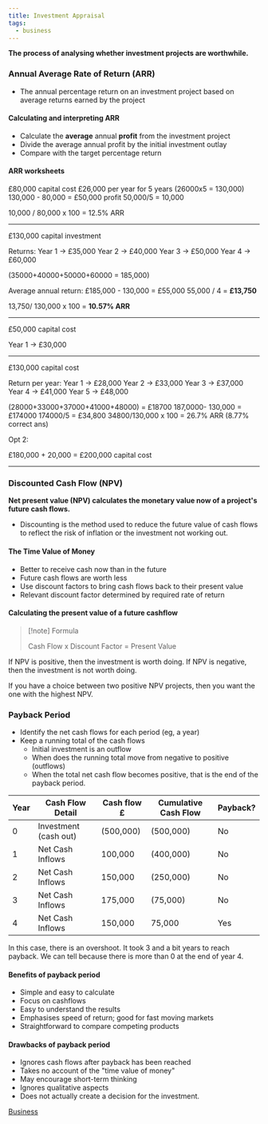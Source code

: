 ```yaml
---
title: Investment Appraisal
tags:
  - business
---
```

**The process of analysing whether investment projects are worthwhile.**

### Annual Average Rate of Return (ARR)

- The annual percentage return on an investment project based on average returns earned by the project

#### Calculating and interpreting ARR

- Calculate the **average** annual **profit** from the investment project
- Divide the average annual profit by the initial investment outlay
- Compare with the target percentage return

#### ARR worksheets

£80,000 capital cost
£26,000 per year for 5 years
(26000x5 = 130,000)
130,000 - 80,000 = £50,000 profit
50,000/5 = 10,000

10,000 / 80,000 x 100 = 12.5% ARR


---

£130,000 capital investment

Returns:
Year 1 → £35,000
Year 2 → £40,000
Year 3 → £50,000
Year 4 → £60,000

(35000+40000+50000+60000 = 185,000)

Average annual return: 
£185,000 - 130,000 = £55,000
55,000 / 4 = **£13,750**

13,750/ 130,000 x 100 = **10.57% ARR**

---
£50,000 capital cost

Year 1 -> £30,000



---

£130,000 capital cost

Return per year:
Year 1 -> £28,000
Year 2 -> £33,000
Year 3 -> £37,000
Year 4 -> £41,000
Year 5 -> £48,000

(28000+33000+37000+41000+48000) = £18700
187,0000- 130,000 = £174000
174000/5 = £34,800
34800/130,000 x 100 =  26.7% ARR (8.77% correct ans)


Opt 2:

£180,000 + 20,000 = £200,000 capital cost

---
### Discounted Cash Flow (NPV)

**Net present value (NPV) calculates the monetary value now of a project's future cash flows.**

- Discounting is the method used to reduce the future value of cash flows to reflect the risk of inflation or the investment not working out.

#### The Time Value of Money

- Better to receive cash now than in the future
- Future cash flows are worth less
- Use discount factors to bring cash flows back to their present value
- Relevant discount factor determined by required rate of return

#### Calculating the present value of a future cashflow

> [!note] Formula
>
> Cash Flow x Discount Factor = Present Value 

If NPV is positive, then the investment is worth doing.
If NPV is negative, then the investment is not worth doing.

If you have a choice between two positive NPV projects, then you want the one with the highest NPV.

### Payback Period

- Identify the net cash flows for each period (eg, a year)
- Keep a running total of the cash flows
	- Initial investment is an outflow
	- When does the running total move from negative to positive (outflows)
	- When the total net cash flow becomes positive, that is the end of the payback period.


| Year | Cash Flow Detail      | Cash flow £ | Cumulative Cash Flow | Payback? |
|------|-----------------------|-------------|----------------------|----------|
| 0    | Investment (cash out) | (500,000)   | (500,000)            | No       |
| 1    | Net Cash Inflows      | 100,000     | (400,000)            | No       |
| 2    | Net Cash Inflows      | 150,000     | (250,000)            | No       |
| 3    | Net Cash Inflows      | 175,000     | (75,000)             | No       |
| 4    | Net Cash Inflows      | 150,000     | 75,000               | Yes      |

In this case, there is an overshoot. It took 3 and a bit years to reach payback. We can tell because there is more than 0 at the end of year 4. 

#### Benefits of payback period

- Simple and easy to calculate
- Focus on cashflows
- Easy to understand the results
- Emphasises speed of return; good for fast moving markets
- Straightforward to compare competing products 

#### Drawbacks of payback period

- Ignores cash flows after payback has been reached
- Takes no account of the "time value of money"
- May encourage short-term thinking
- Ignores qualitative aspects
- Does not actually create a decision for the investment.



[Business](/Business)